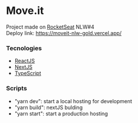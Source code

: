 # Move.it
Project made on [RocketSeat](https://rocketseat.com.br/) NLW#4 <br>
Deploy link: https://moveit-nlw-gold.vercel.app/

### Tecnologies
* [ReactJS](https://reactjs.org/)
* [NextJS](https://nextjs.org/)
* [TypeScript](https://www.typescriptlang.org/)

### Scripts
* "yarn dev": start a local hosting for development
* "yarn build": nextJS bulding
* "yarn start": start a production hosting
